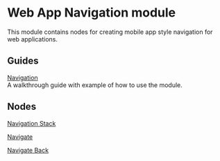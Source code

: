 # Web App Navigation module

This module contains nodes for creating mobile app style navigation for web applications.

## Guides

[Navigation](/modules/webappnavigation/nav-guide.md)  
A walkthrough guide with example of how to use the module.

## Nodes

[Navigation Stack](/modules/webappnavigation/navigation-stack.md)

[Navigate](/modules/webappnavigation/navigate.md)

[Navigate Back](/modules/webappnavigation/navigate-back.md)
